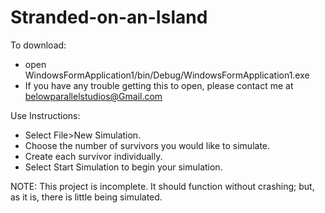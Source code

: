 # Stranded-on-an-Island

To download: 
- open WindowsFormApplication1/bin/Debug/WindowsFormApplication1.exe
- If you have any trouble getting this to open, please contact me at belowparallelstudios@Gmail.com

Use Instructions:
- Select File>New Simulation.
- Choose the number of survivors you would like to simulate.
- Create each survivor individually. 
- Select Start Simulation to begin your simulation.

NOTE: This project is incomplete. It should function without crashing; but, as it is, there is little being simulated.

